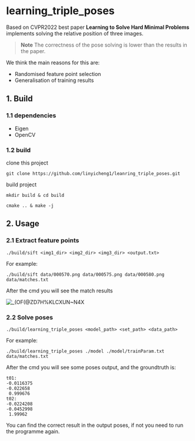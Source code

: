 # learning_triple_poses

Based on CVPR2022 best paper **Learning to Solve Hard Minimal Problems** implements solving the relative position of three images.

> **Note**
> The correctness of the pose solving is lower than the results in the paper. 

We think the main reasons for this are:
- Randomised feature point selection
- Generalisation of training results


## 1. Build

### 1.1 dependencies
- Eigen
- OpenCV

### 1.2 build

clone this project 

```
git clone https://github.com/linyicheng1/leanring_triple_poses.git
```

build project 

```
mkdir build & cd build 
```

```
cmake .. & make -j
```

## 2. Usage

### 2.1 Extract feature points

```
./build/sift <img1_dir> <img2_dir> <img3_dir> <output.txt>
```

For example:

```
./build/sift data/000570.png data/000575.png data/000580.png data/matches.txt
```

After the cmd you will see the match results

![$_(OF(@ZD7H%KLC$XUN~N4X](https://github.com/linyicheng1/leanring_triple_poses/assets/50650063/bf373e21-3993-47a4-b94c-28ead4bb4554)

### 2.2 Solve poses

```
./build/learning_triple_poses <model_path> <set_path> <data_path>
```

For example:

```
./build/learning_triple_poses ./model ./model/trainParam.txt data/matches.txt
```

After the cmd you will see some poses output, and the groundtruth is:

```
t01: 
-0.0116375
-0.022658
 0.999676
t02: 
-0.0224208
-0.0452998
 1.99962
```

You can find the correct result in the output poses, if not you need to run the programme again.

